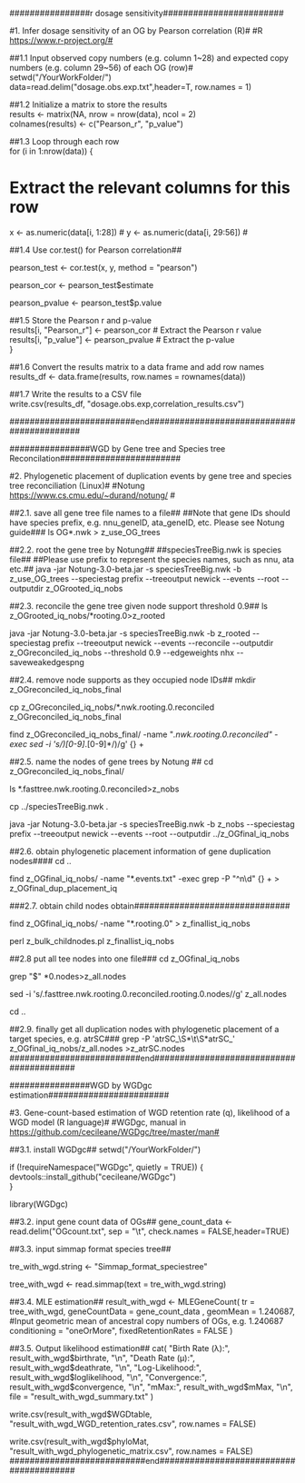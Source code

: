 
################r dosage sensitivity########################

#1. Infer dosage sensitivity of an OG by Pearson correlation (R)#
#R https://www.r-project.org/#

##1.1 Input observed copy numbers (e.g. column 1~28) and expected copy numbers (e.g. column 29~56) of each OG (row)#
setwd("/YourWorkFolder/")
data=read.delim("dosage.obs.exp.txt",header=T, row.names = 1)
  
##1.2 Initialize a matrix to store the results  
results <- matrix(NA, nrow = nrow(data), ncol = 2)  
colnames(results) <- c("Pearson_r", "p_value")  
  
##1.3 Loop through each row  
for (i in 1:nrow(data)) {  
  # Extract the relevant columns for this row  
  x <- as.numeric(data[i, 1:28]) # 
  y <- as.numeric(data[i, 29:56]) # 
     
##1.4 Use cor.test() for Pearson correlation##

pearson_test <- cor.test(x, y, method = "pearson")  

pearson_cor <- pearson_test$estimate  

pearson_pvalue <- pearson_test$p.value  
    
##1.5 Store the Pearson r and p-value  
  results[i, "Pearson_r"] <- pearson_cor # Extract the Pearson r value  
  results[i, "p_value"] <- pearson_pvalue # Extract the p-value  
}  
  
##1.6 Convert the results matrix to a data frame and add row names  
results_df <- data.frame(results, row.names = rownames(data))  

##1.7 Write the results to a CSV file  
write.csv(results_df, "dosage.obs.exp,correlation_results.csv")

#########################end###########################################




################WGD by Gene tree and Species tree Reconcilation########################

#2. Phylogenetic placement of duplication events by gene tree and species tree reconciliation (Linux)#
#Notung https://www.cs.cmu.edu/~durand/notung/ #

##2.1. save all gene tree file names to a file##
##Note that gene IDs should have species prefix, e.g. nnu_geneID, ata_geneID, etc. Please see Notung guide###
ls OG*.nwk > z_use_OG_trees

##2.2. root the gene tree by Notung##
##speciesTreeBig.nwk is species file##
##Please use prefix to represent the species names, such as nnu, ata etc.##
java -jar Notung-3.0-beta.jar  -s speciesTreeBig.nwk -b z_use_OG_trees --speciestag prefix  --treeoutput newick --events  --root --outputdir z_OGrooted_iq_nobs

##2.3. reconcile the gene tree given node support threshold 0.9##
ls z_OGrooted_iq_nobs/*rooting.0>z_rooted

java -jar Notung-3.0-beta.jar  -s speciesTreeBig.nwk -b z_rooted --speciestag prefix  --treeoutput newick --events  --reconcile --outputdir z_OGreconciled_iq_nobs --threshold 0.9 --edgeweights nhx --saveweakedgespng

##2.4. remove node supports as they occupied node IDs##
mkdir  z_OGreconciled_iq_nobs_final

cp  z_OGreconciled_iq_nobs/*.nwk.rooting.0.reconciled  z_OGreconciled_iq_nobs_final

find z_OGreconciled_iq_nobs_final/ -name "*.nwk.rooting.0.reconciled" -exec sed -i 's/)[0-9]*\.[0-9]*/)/g' {} +

##2.5. name the nodes of gene trees by Notung ##
cd z_OGreconciled_iq_nobs_final/

ls *.fasttree.nwk.rooting.0.reconciled>z_nobs

cp ../speciesTreeBig.nwk .

java -jar Notung-3.0-beta.jar -s speciesTreeBig.nwk  -b z_nobs --speciestag prefix  --treeoutput newick --events --root --outputdir ../z_OGfinal_iq_nobs

##2.6. obtain phylogenetic placement information of gene duplication nodes####
cd ..

find z_OGfinal_iq_nobs/ -name "*.events.txt" -exec grep -P "^n\d" {} + > z_OGfinal_dup_placement_iq


###2.7. obtain child nodes obtain###############################

find z_OGfinal_iq_nobs/ -name "*.rooting.0"  > z_finallist_iq_nobs

perl z_bulk_childnodes.pl z_finallist_iq_nobs

##2.8 put all tee nodes into one file###
cd z_OGfinal_iq_nobs

grep "$" *0.nodes>z_all.nodes

sed -i 's/\.fasttree\.nwk\.rooting\.0\.reconciled\.rooting\.0\.nodes//g' z_all.nodes

cd ..

##2.9. finally get all duplication nodes with phylogenetic placement of a target species, e.g. atrSC###
grep -P 'atrSC_\S*\t\S*atrSC_' z_OGfinal_iq_nobs/z_all.nodes >z_atrSC.nodes
##########################end#########################################




################WGD by WGDgc estimation########################

#3. Gene-count-based estimation of WGD retention rate (q), likelihood of a WGD model (R language)#
#WGDgc, manual in https://github.com/cecileane/WGDgc/tree/master/man#
 
##3.1. install WGDgc##
setwd("/YourWorkFolder/")

if (!requireNamespace("WGDgc", quietly = TRUE)) {
  devtools::install_github("cecileane/WGDgc")  
}

library(WGDgc)

##3.2. input gene count data of OGs##
gene_count_data <- read.delim("OGcount.txt", sep = "\t", check.names = FALSE,header=TRUE)

##3.3. input simmap format species tree##

tre_with_wgd.string <- "Simmap_format_speciestree"

tree_with_wgd <- read.simmap(text = tre_with_wgd.string)  


##3.4. MLE estimation##
result_with_wgd <- MLEGeneCount(
  tr = tree_with_wgd,
  geneCountData = gene_count_data ,
  geomMean = 1.240687, #Input geometric mean of ancestral copy numbers of OGs, e.g. 1.240687
  conditioning = "oneOrMore",
  fixedRetentionRates = FALSE 
)



##3.5. Output likelihood estimation##
cat(
  "Birth Rate (λ):", result_with_wgd$birthrate, "\n",
  "Death Rate (μ):", result_with_wgd$deathrate, "\n",
  "Log-Likelihood:", result_with_wgd$loglikelihood, "\n",
  "Convergence:", result_with_wgd$convergence, "\n",
  "mMax:", result_with_wgd$mMax, "\n",
  file = "result_with_wgd_summary.txt"
)

write.csv(result_with_wgd$WGDtable, "result_with_wgd_WGD_retention_rates.csv", row.names = FALSE)

write.csv(result_with_wgd$phyloMat, "result_with_wgd_phylogenetic_matrix.csv", row.names = FALSE)
###########################end########################################







